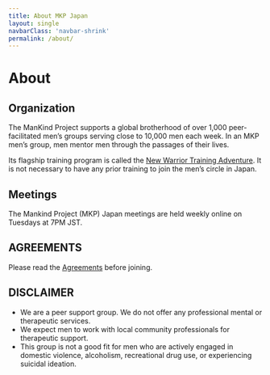 ```yaml
---
title: About MKP Japan
layout: single
navbarClass: 'navbar-shrink'
permalink: /about/
---
```


# About

## Organization

The ManKind Project supports a global brotherhood of over 1,000 peer-
facilitated men’s groups serving close to 10,000 men each week. In an MKP
men’s group, men mentor men through the passages of their lives.

Its flagship training program is called the [New Warrior Training Adventure](https://mankindproject.org/new-warrior-training-adventure/). It is not necessary to have any prior training to join the men’s
circle in Japan.

## Meetings

The Mankind Project (MKP) Japan meetings are held weekly online on
Tuesdays at 7PM JST.

## AGREEMENTS
Please read the [Agreements](/agreements/) before joining.

## DISCLAIMER

 - We are a peer support group. We do not offer any professional mental or therapeutic services.
 - We expect men to work with local community professionals for therapeutic support.
 - This group is not a good fit for men who are actively engaged in domestic violence, alcoholism, recreational drug use, or experiencing suicidal ideation.

